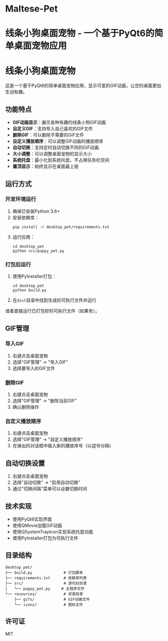 # Maltese-Pet
线条小狗桌面宠物 - 一个基于PyQt6的简单桌面宠物应用
=======
# 线条小狗桌面宠物

这是一个基于PyQt6的简单桌面宠物应用，显示可爱的GIF动画，让您的桌面更加生动有趣。

## 功能特点

- **GIF动画显示**：展示各种有趣的线条小狗GIF动画
- **自定义GIF**：支持导入自己喜欢的GIF文件
- **删除GIF**：可以删除不需要的GIF文件
- **自定义播放顺序**：可以调整GIF动画的播放顺序
- **自动切换**：支持定时自动切换不同的GIF动画
- **大小调整**：可以调整桌面宠物的显示大小
- **系统托盘**：最小化到系统托盘，不占用任务栏空间
- **置顶显示**：始终显示在桌面最上层

## 运行方式

### 开发环境运行

1. 确保已安装Python 3.6+
2. 安装依赖库：
   ```
   pip install -r desktop_pet/requirements.txt
   ```
3. 运行应用：
   ```
   cd desktop_pet
   python src/puppy_pet.py
   ```

### 打包后运行

1. 使用PyInstaller打包：
   ```
   cd desktop_pet
   python build.py
   ```
2. 在`dist`目录中找到生成的可执行文件并运行

或者直接运行已打包好的可执行文件（如果有）。

## GIF管理

### 导入GIF

1. 右键点击桌面宠物
2. 选择"GIF管理" -> "导入GIF"
3. 选择要导入的GIF文件

### 删除GIF

1. 右键点击桌面宠物
2. 选择"GIF管理" -> "删除当前GIF"
3. 确认删除操作

### 自定义播放顺序

1. 右键点击桌面宠物
2. 选择"GIF管理" -> "自定义播放顺序"
3. 在弹出的对话框中输入新的播放序号（以逗号分隔）

## 自动切换设置

1. 右键点击桌面宠物
2. 选择"自动切换" -> "启用自动切换"
3. 通过"切换间隔"菜单可以设置切换时间

## 技术实现

- 使用PyQt6实现界面
- 使用QMovie加载GIF动画
- 使用QSystemTrayIcon实现系统托盘功能
- 使用PyInstaller打包为可执行文件

## 目录结构

```
desktop_pet/
├── build.py              # 打包脚本
├── requirements.txt      # 依赖库列表
├── src/                  # 源代码目录
│   └── puppy_pet.py     # 主程序文件
└── resources/            # 资源目录
    ├── gifs/             # GIF动画文件
    └── icons/            # 图标文件
```

## 许可证

MIT
